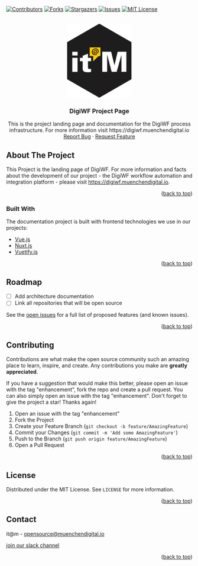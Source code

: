 <div id="top"></div>


<!-- PROJECT SHIELDS -->
[![Contributors][contributors-shield]][contributors-url]
[![Forks][forks-shield]][forks-url]
[![Stargazers][stars-shield]][stars-url]
[![Issues][issues-shield]][issues-url]
[![MIT License][license-shield]][license-url]

<!-- PROJECT LOGO -->
<br />
<div align="center">
  <a href="https://github.com/it-at-m/digiwf-s3-integration">
    <img src="static/images/itm_logo.png" alt="Logo" height="200">
  </a>

<h3 align="center">DigiWF Project Page</h3>

  <p align="center">
    This is the project landing page and documentation for the DigiWF process infrastructure. For more information visit https://digiwf.muenchendigital.io
    <br /><a href="https://github.com/it-at-m/digiwf-project/issues">Report Bug</a>
    ·
    <a href="https://github.com/it-at-m/digiwf-project/issues">Request Feature</a>
  </p>
</div>

<!-- ABOUT THE PROJECT -->
## About The Project

This Project is the landing page of DigiWF. For more information and facts about the development of our project - the DigiWF workflow automation and integration platform - please visit https://digiwf.muenchendigital.io.

<p align="right">(<a href="#top">back to top</a>)</p>



### Built With

The documentation project is built with frontend technologies we use in our projects:

* [Vue.js](https://vuejs.org/)
* [Nuxt.js](https://nuxtjs.org/)
* [Vuetify.js](https://vuetifyjs.com/)

<p align="right">(<a href="#top">back to top</a>)</p>

<!-- ROADMAP -->
## Roadmap

- [ ] Add architecture documentation
- [ ] Link all repositories that will be open source

See the [open issues](https://github.com/it-at-m/digiwf-project/issues) for a full list of proposed features (and known issues).

<p align="right">(<a href="#top">back to top</a>)</p>



<!-- CONTRIBUTING -->
## Contributing

Contributions are what make the open source community such an amazing place to learn, inspire, and create. Any contributions you make are **greatly appreciated**.

If you have a suggestion that would make this better, please open an issue with the tag "enhancement", fork the repo and create a pull request. You can also simply open an issue with the tag "enhancement".
Don't forget to give the project a star! Thanks again!

1. Open an issue with the tag "enhancement"
2. Fork the Project
3. Create your Feature Branch (`git checkout -b feature/AmazingFeature`)
4. Commit your Changes (`git commit -m 'Add some AmazingFeature'`)
5. Push to the Branch (`git push origin feature/AmazingFeature`)
6. Open a Pull Request

<p align="right">(<a href="#top">back to top</a>)</p>


<!-- LICENSE -->
## License

Distributed under the MIT License. See `LICENSE` for more information.

<p align="right">(<a href="#top">back to top</a>)</p>



<!-- CONTACT -->
## Contact

it@m - opensource@muenchendigital.io

[join our slack channel](https://join.slack.com/t/digiwf/shared_invite/zt-14jxazj1j-jq0WNtXp7S7HAwJA7tKgpw)

<p align="right">(<a href="#top">back to top</a>)</p>


<!-- MARKDOWN LINKS & IMAGES -->
<!-- https://www.markdownguide.org/basic-syntax/#reference-style-links -->
[contributors-shield]: https://img.shields.io/github/contributors/it-at-m/digiwf-project.svg?style=for-the-badge
[contributors-url]: https://github.com/it-at-m/digiwf-project/graphs/contributors
[forks-shield]: https://img.shields.io/github/forks/it-at-m/digiwf-project.svg?style=for-the-badge
[forks-url]: https://github.com/it-at-m/digiwf-project/network/members
[stars-shield]: https://img.shields.io/github/stars/it-at-m/digiwf-project.svg?style=for-the-badge
[stars-url]: https://github.com/it-at-m/digiwf-project/stargazers
[issues-shield]: https://img.shields.io/github/issues/it-at-m/digiwf-project.svg?style=for-the-badge
[issues-url]: https://github.com/it-at-m/digiwf-project/issues
[license-shield]: https://img.shields.io/github/license/it-at-m/digiwf-project.svg?style=for-the-badge
[license-url]: https://github.com/it-at-m/digiwf-project/blob/master/LICENSE
[product-screenshot]: images/screenshot.png
